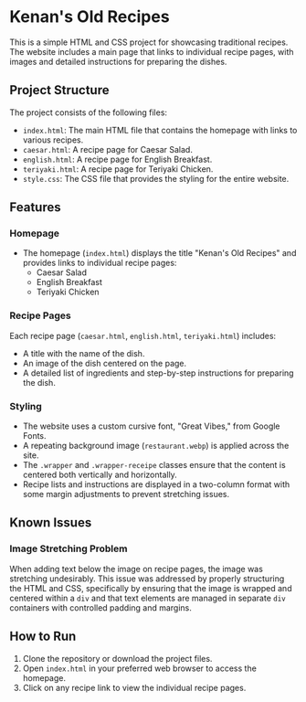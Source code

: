 # Kenan's Old Recipes

This is a simple HTML and CSS project for showcasing traditional recipes. The website includes a main page that links to individual recipe pages, with images and detailed instructions for preparing the dishes.

## Project Structure

The project consists of the following files:

- `index.html`: The main HTML file that contains the homepage with links to various recipes.
- `caesar.html`: A recipe page for Caesar Salad.
- `english.html`: A recipe page for English Breakfast.
- `teriyaki.html`: A recipe page for Teriyaki Chicken.
- `style.css`: The CSS file that provides the styling for the entire website.

## Features

### Homepage

- The homepage (`index.html`) displays the title "Kenan's Old Recipes" and provides links to individual recipe pages:
  - Caesar Salad
  - English Breakfast
  - Teriyaki Chicken

### Recipe Pages

Each recipe page (`caesar.html`, `english.html`, `teriyaki.html`) includes:
- A title with the name of the dish.
- An image of the dish centered on the page.
- A detailed list of ingredients and step-by-step instructions for preparing the dish.

### Styling

- The website uses a custom cursive font, "Great Vibes," from Google Fonts.
- A repeating background image (`restaurant.webp`) is applied across the site.
- The `.wrapper` and `.wrapper-receipe` classes ensure that the content is centered both vertically and horizontally.
- Recipe lists and instructions are displayed in a two-column format with some margin adjustments to prevent stretching issues.

## Known Issues

### Image Stretching Problem

When adding text below the image on recipe pages, the image was stretching undesirably. This issue was addressed by properly structuring the HTML and CSS, specifically by ensuring that the image is wrapped and centered within a `div` and that text elements are managed in separate `div` containers with controlled padding and margins.

## How to Run

1. Clone the repository or download the project files.
2. Open `index.html` in your preferred web browser to access the homepage.
3. Click on any recipe link to view the individual recipe pages.

